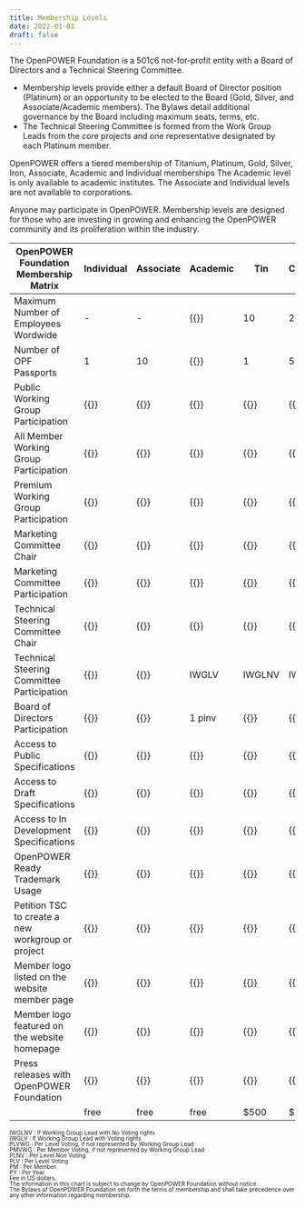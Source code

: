 ```yaml
---
title: Membership Levels
date: 2022-01-03
draft: false
---
```


The OpenPOWER Foundation is a 501c6 not-for-profit entity with a Board of Directors and a Technical Steering Committee.

- Membership levels provide either a default Board of Director position (Platinum)
  or an opportunity to be elected to the Board (Gold, Silver, and Associate/Academic members).
  The Bylaws detail additional governance by the Board including maximum seats, terms, etc.
- The Technical Steering Committee is formed from the Work Group Leads from the core projects and one representative designated by each Platinum member.

OpenPOWER offers a tiered membership of Titanium, Platinum, Gold, Silver, Iron, Associate, Academic and Individual memberships
The Academic level is only available to academic institutes.
The Associate and Individual levels are not available to corporations.  

Anyone may participate in OpenPOWER.
Membership levels are designed for those who are investing in growing and enhancing the OpenPOWER community and its proliferation within the industry.  

| OpenPOWER Foundation Membership Matrix                     | Individual | Associate  | Academic  | Tin     | Copper   | Bronze  | Silver   | Gold      | Platinum  | Titanium  |
|------------------------------------------------------------|------------|------------|-----------|---------|----------|---------|----------|-----------|-----------|-----------|
| Maximum Number of Employees Wordwide                       | -          | -          | {{<inf>}} | 10      | 25       | 50      | 250      | 500       | {{<inf>}} | {{<inf>}} |
| Number of OPF Passports                                    | 1          | 10         | {{<inf>}} | 1       | 5        | 10      | 100      | 500       | {{<inf>}} | {{<inf>}} |
| Public Working Group Participation                         | {{<v>}}    | {{<v>}}    | {{<v>}}   | {{<v>}} | {{<v>}}  | {{<v>}} | {{<v>}}  | {{<v>}}   | {{<v>}}   | {{<v>}}   |
| All Member Working Group Participation                     | {{<v>}}    | {{<v>}}    | {{<v>}}   | {{<v>}} | {{<v>}}  | {{<v>}} | {{<v>}}  | {{<v>}}   | {{<v>}}   | {{<v>}}   |
| Premium Working Group Participation                        | {{<x>}}    | {{<x>}}    | {{<v>}}   | {{<x>}} | {{<x>}}  | {{<v>}} | {{<v>}}  | {{<v>}}   | {{<v>}}   | {{<v>}}   |
| Marketing Committee Chair                                  | {{<x>}}    | {{<x>}}    | {{<v>}}   | {{<x>}} | {{<x>}}  | {{<x>}} | {{<v>}}  | {{<v>}}   | {{<v>}}   | {{<v>}}   |
| Marketing Committee Participation                          | {{<x>}}    | {{<x>}}    | {{<v>}}   | {{<x>}} | {{<v>}}  | {{<v>}} | {{<v>}}  | {{<v>}}   | {{<v>}}   | {{<v>}}   |
| Technical Steering Committee Chair                         | {{<x>}}    | {{<x>}}    | {{<v>}}   | {{<x>}} | {{<x>}}  | {{<v>}} | {{<v>}}  | {{<v>}}   | {{<v>}}   | {{<v>}}   |
| Technical Steering Committee Participation                 | {{<x>}}    | {{<x>}}    | IWGLV     | IWGLNV  | IWGLV    | IWGLV   | IWGLV    | IWGLV     | 1 plvwg   | 1 pmvwg   |
| Board of Directors Participation                           | {{<x>}}    | {{<x>}}    | 1 plnv    | {{<x>}} | {{<x>}}  | 1 plv   |  1 plv   |  2 plv    | 3 plv     | 1 pmv     |
| Access to Public Specifications                            | {{<v>}}    | {{<v>}}    | {{<v>}}   | {{<v>}} | {{<v>}}  | {{<v>}} | {{<v>}}  | {{<v>}}   | {{<v>}}   | {{<v>}}   |
| Access to Draft Specifications                             | {{<v>}}    | {{<v>}}    | {{<v>}}   | {{<v>}} | {{<v>}}  | {{<v>}} | {{<v>}}  | {{<v>}}   | {{<v>}}   | {{<v>}}   |
| Access to In Development Specifications                    | {{<x>}}    | {{<x>}}    | {{<v>}}   | {{<x>}} | {{<v>}}  | {{<v>}} | {{<v>}}  | {{<v>}}   | {{<v>}}   | {{<v>}}   |
| OpenPOWER Ready Trademark Usage                            | {{<x>}}    | {{<v>}}    | {{<v>}}   | {{<x>}} | {{<x>}}  | {{<v>}} | {{<v>}}  | {{<v>}}   | {{<v>}}   | {{<v>}}   |
| Petition TSC to create a new workgroup or project          | {{<v>}}    | {{<v>}}    | {{<v>}}   | {{<v>}} | {{<v>}}  | {{<v>}} | {{<v>}}  | {{<v>}}   | {{<v>}}   | {{<v>}}   |
| Member logo listed on the website member page              | {{<v>}}    | {{<v>}}    | {{<v>}}   | {{<v>}} | {{<v>}}  | {{<v>}} | {{<v>}}  | {{<v>}}   | {{<v>}}   | {{<v>}}   |
| Member logo featured on the website homepage               | {{<x>}}    | {{<x>}}    | {{<x>}}   | {{<x>}} | {{<x>}}  | {{<x>}} | {{<x>}}  | {{<x>}}   | {{<x>}}   | {{<v>}}   |
| Press releases with OpenPOWER Foundation                   | {{<x>}}    | {{<x>}}    | {{<x>}}   | {{<x>}} | {{<x>}}  | {{<x>}} | 1 py     |  2py      |  4py      | 8py       |
|                                                            | free       | free       | free      | $500    | $2.5k    | $5k     | $25k     | $50k      | $75k      | $100k     |

<span style="font-size: 10px; line-height: 10px;">
IWGLNV : If Working Group Lead with No Voting rights<br>
IWGLV : If Working Group Lead with Voting rights<br>
PLVWG : Per Level Voting, if not represented by Working Group Lead<br>
PMVWG : Per Member Voting, if not represented by Working Group Lead<br>
PLNV : Per Level Non Voting<br>
PLV : Per Level Voting<br>
PM : Per Member<br>
PY : Per Year<br>
Fee in US dollars.<br>
The information in this chart is subject to change by OpenPOWER Foundation without notice.<br>
The Bylaws of OpenPOWER Foundation set forth the terms of membership and shall take precedence over any other information regarding membership.<br>
</span>
